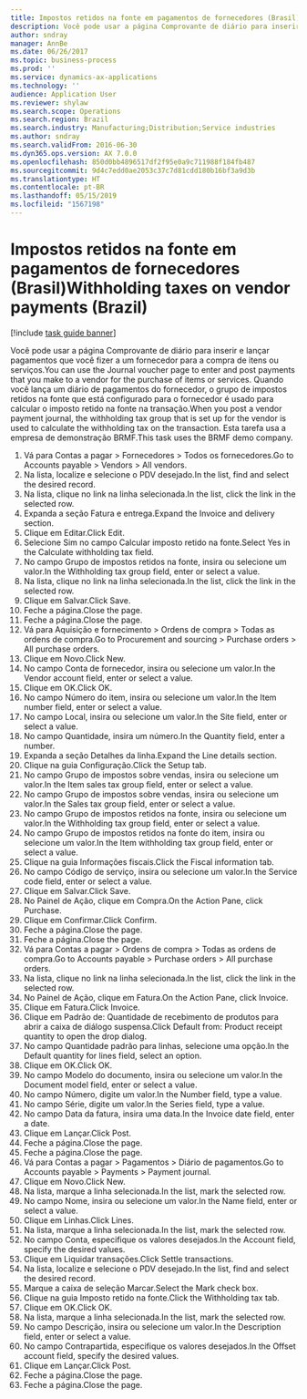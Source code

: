 ```yaml
---
title: Impostos retidos na fonte em pagamentos de fornecedores (Brasil)
description: Você pode usar a página Comprovante de diário para inserir e lançar pagamentos que você fizer a um fornecedor para a compra de itens ou serviços.
author: sndray
manager: AnnBe
ms.date: 06/26/2017
ms.topic: business-process
ms.prod: ''
ms.service: dynamics-ax-applications
ms.technology: ''
audience: Application User
ms.reviewer: shylaw
ms.search.scope: Operations
ms.search.region: Brazil
ms.search.industry: Manufacturing;Distribution;Service industries
ms.author: sndray
ms.search.validFrom: 2016-06-30
ms.dyn365.ops.version: AX 7.0.0
ms.openlocfilehash: 850d0bb4896517df2f95e0a9c711988f184fb487
ms.sourcegitcommit: 9d4c7edd0ae2053c37c7d81cdd180b16bf3a9d3b
ms.translationtype: HT
ms.contentlocale: pt-BR
ms.lasthandoff: 05/15/2019
ms.locfileid: "1567198"
---
```

# <a name="withholding-taxes-on-vendor-payments-brazil"></a><span data-ttu-id="d284e-103">Impostos retidos na fonte em pagamentos de fornecedores (Brasil)</span><span class="sxs-lookup"><span data-stu-id="d284e-103">Withholding taxes on vendor payments (Brazil)</span></span>

[!include [task guide banner](../../includes/task-guide-banner.md)]

<span data-ttu-id="d284e-104">Você pode usar a página Comprovante de diário para inserir e lançar pagamentos que você fizer a um fornecedor para a compra de itens ou serviços.</span><span class="sxs-lookup"><span data-stu-id="d284e-104">You can use the Journal voucher page to enter and post payments that you make to a vendor for the purchase of items or services.</span></span> <span data-ttu-id="d284e-105">Quando você lança um diário de pagamentos do fornecedor, o grupo de impostos retidos na fonte que está configurado para o fornecedor é usado para calcular o imposto retido na fonte na transação.</span><span class="sxs-lookup"><span data-stu-id="d284e-105">When you post a vendor payment journal, the withholding tax group that is set up for the vendor is used to calculate the withholding tax on the transaction.</span></span> <span data-ttu-id="d284e-106">Esta tarefa usa a empresa de demonstração BRMF.</span><span class="sxs-lookup"><span data-stu-id="d284e-106">This task uses the BRMF demo company.</span></span>

1. <span data-ttu-id="d284e-107">Vá para Contas a pagar > Fornecedores > Todos os fornecedores.</span><span class="sxs-lookup"><span data-stu-id="d284e-107">Go to Accounts payable > Vendors > All vendors.</span></span>
2. <span data-ttu-id="d284e-108">Na lista, localize e selecione o PDV desejado.</span><span class="sxs-lookup"><span data-stu-id="d284e-108">In the list, find and select the desired record.</span></span>
3. <span data-ttu-id="d284e-109">Na lista, clique no link na linha selecionada.</span><span class="sxs-lookup"><span data-stu-id="d284e-109">In the list, click the link in the selected row.</span></span>
4. <span data-ttu-id="d284e-110">Expanda a seção Fatura e entrega.</span><span class="sxs-lookup"><span data-stu-id="d284e-110">Expand the Invoice and delivery section.</span></span>
5. <span data-ttu-id="d284e-111">Clique em Editar.</span><span class="sxs-lookup"><span data-stu-id="d284e-111">Click Edit.</span></span>
6. <span data-ttu-id="d284e-112">Selecione Sim no campo Calcular imposto retido na fonte.</span><span class="sxs-lookup"><span data-stu-id="d284e-112">Select Yes in the Calculate withholding tax field.</span></span>
7. <span data-ttu-id="d284e-113">No campo Grupo de impostos retidos na fonte, insira ou selecione um valor.</span><span class="sxs-lookup"><span data-stu-id="d284e-113">In the Withholding tax group field, enter or select a value.</span></span>
8. <span data-ttu-id="d284e-114">Na lista, clique no link na linha selecionada.</span><span class="sxs-lookup"><span data-stu-id="d284e-114">In the list, click the link in the selected row.</span></span>
9. <span data-ttu-id="d284e-115">Clique em Salvar.</span><span class="sxs-lookup"><span data-stu-id="d284e-115">Click Save.</span></span>
10. <span data-ttu-id="d284e-116">Feche a página.</span><span class="sxs-lookup"><span data-stu-id="d284e-116">Close the page.</span></span>
11. <span data-ttu-id="d284e-117">Feche a página.</span><span class="sxs-lookup"><span data-stu-id="d284e-117">Close the page.</span></span>
12. <span data-ttu-id="d284e-118">Vá para Aquisição e fornecimento > Ordens de compra > Todas as ordens de compra.</span><span class="sxs-lookup"><span data-stu-id="d284e-118">Go to Procurement and sourcing > Purchase orders > All purchase orders.</span></span>
13. <span data-ttu-id="d284e-119">Clique em Novo.</span><span class="sxs-lookup"><span data-stu-id="d284e-119">Click New.</span></span>
14. <span data-ttu-id="d284e-120">No campo Conta de fornecedor, insira ou selecione um valor.</span><span class="sxs-lookup"><span data-stu-id="d284e-120">In the Vendor account field, enter or select a value.</span></span>
15. <span data-ttu-id="d284e-121">Clique em OK.</span><span class="sxs-lookup"><span data-stu-id="d284e-121">Click OK.</span></span>
16. <span data-ttu-id="d284e-122">No campo Número do item, insira ou selecione um valor.</span><span class="sxs-lookup"><span data-stu-id="d284e-122">In the Item number field, enter or select a value.</span></span>
17. <span data-ttu-id="d284e-123">No campo Local, insira ou selecione um valor.</span><span class="sxs-lookup"><span data-stu-id="d284e-123">In the Site field, enter or select a value.</span></span>
18. <span data-ttu-id="d284e-124">No campo Quantidade, insira um número.</span><span class="sxs-lookup"><span data-stu-id="d284e-124">In the Quantity field, enter a number.</span></span>
19. <span data-ttu-id="d284e-125">Expanda a seção Detalhes da linha.</span><span class="sxs-lookup"><span data-stu-id="d284e-125">Expand the Line details section.</span></span>
20. <span data-ttu-id="d284e-126">Clique na guia Configuração.</span><span class="sxs-lookup"><span data-stu-id="d284e-126">Click the Setup tab.</span></span>
21. <span data-ttu-id="d284e-127">No campo Grupo de impostos sobre vendas, insira ou selecione um valor.</span><span class="sxs-lookup"><span data-stu-id="d284e-127">In the Item sales tax group field, enter or select a value.</span></span>
22. <span data-ttu-id="d284e-128">No campo Grupo de impostos sobre vendas, insira ou selecione um valor.</span><span class="sxs-lookup"><span data-stu-id="d284e-128">In the Sales tax group field, enter or select a value.</span></span>
23. <span data-ttu-id="d284e-129">No campo Grupo de impostos retidos na fonte, insira ou selecione um valor.</span><span class="sxs-lookup"><span data-stu-id="d284e-129">In the Withholding tax group field, enter or select a value.</span></span>
24. <span data-ttu-id="d284e-130">No campo Grupo de impostos retidos na fonte do item, insira ou selecione um valor.</span><span class="sxs-lookup"><span data-stu-id="d284e-130">In the Item withholding tax group field, enter or select a value.</span></span>
25. <span data-ttu-id="d284e-131">Clique na guia Informações fiscais.</span><span class="sxs-lookup"><span data-stu-id="d284e-131">Click the Fiscal information tab.</span></span>
26. <span data-ttu-id="d284e-132">No campo Código de serviço, insira ou selecione um valor.</span><span class="sxs-lookup"><span data-stu-id="d284e-132">In the Service code field, enter or select a value.</span></span>
27. <span data-ttu-id="d284e-133">Clique em Salvar.</span><span class="sxs-lookup"><span data-stu-id="d284e-133">Click Save.</span></span>
28. <span data-ttu-id="d284e-134">No Painel de Ação, clique em Compra.</span><span class="sxs-lookup"><span data-stu-id="d284e-134">On the Action Pane, click Purchase.</span></span>
29. <span data-ttu-id="d284e-135">Clique em Confirmar.</span><span class="sxs-lookup"><span data-stu-id="d284e-135">Click Confirm.</span></span>
30. <span data-ttu-id="d284e-136">Feche a página.</span><span class="sxs-lookup"><span data-stu-id="d284e-136">Close the page.</span></span>
31. <span data-ttu-id="d284e-137">Feche a página.</span><span class="sxs-lookup"><span data-stu-id="d284e-137">Close the page.</span></span>
32. <span data-ttu-id="d284e-138">Vá para Contas a pagar > Ordens de compra > Todas as ordens de compra.</span><span class="sxs-lookup"><span data-stu-id="d284e-138">Go to Accounts payable > Purchase orders > All purchase orders.</span></span>
33. <span data-ttu-id="d284e-139">Na lista, clique no link na linha selecionada.</span><span class="sxs-lookup"><span data-stu-id="d284e-139">In the list, click the link in the selected row.</span></span>
34. <span data-ttu-id="d284e-140">No Painel de Ação, clique em Fatura.</span><span class="sxs-lookup"><span data-stu-id="d284e-140">On the Action Pane, click Invoice.</span></span>
35. <span data-ttu-id="d284e-141">Clique em Fatura.</span><span class="sxs-lookup"><span data-stu-id="d284e-141">Click Invoice.</span></span>
36. <span data-ttu-id="d284e-142">Clique em Padrão de: Quantidade de recebimento de produtos para abrir a caixa de diálogo suspensa.</span><span class="sxs-lookup"><span data-stu-id="d284e-142">Click Default from: Product receipt quantity to open the drop dialog.</span></span>
37. <span data-ttu-id="d284e-143">No campo Quantidade padrão para linhas, selecione uma opção.</span><span class="sxs-lookup"><span data-stu-id="d284e-143">In the Default quantity for lines field, select an option.</span></span>
38. <span data-ttu-id="d284e-144">Clique em OK.</span><span class="sxs-lookup"><span data-stu-id="d284e-144">Click OK.</span></span>
39. <span data-ttu-id="d284e-145">No campo Modelo do documento, insira ou selecione um valor.</span><span class="sxs-lookup"><span data-stu-id="d284e-145">In the Document model field, enter or select a value.</span></span>
40. <span data-ttu-id="d284e-146">No campo Número, digite um valor.</span><span class="sxs-lookup"><span data-stu-id="d284e-146">In the Number field, type a value.</span></span>
41. <span data-ttu-id="d284e-147">No campo Série, digite um valor.</span><span class="sxs-lookup"><span data-stu-id="d284e-147">In the Series field, type a value.</span></span>
42. <span data-ttu-id="d284e-148">No campo Data da fatura, insira uma data.</span><span class="sxs-lookup"><span data-stu-id="d284e-148">In the Invoice date field, enter a date.</span></span>
43. <span data-ttu-id="d284e-149">Clique em Lançar.</span><span class="sxs-lookup"><span data-stu-id="d284e-149">Click Post.</span></span>
44. <span data-ttu-id="d284e-150">Feche a página.</span><span class="sxs-lookup"><span data-stu-id="d284e-150">Close the page.</span></span>
45. <span data-ttu-id="d284e-151">Feche a página.</span><span class="sxs-lookup"><span data-stu-id="d284e-151">Close the page.</span></span>
46. <span data-ttu-id="d284e-152">Vá para Contas a pagar > Pagamentos > Diário de pagamentos.</span><span class="sxs-lookup"><span data-stu-id="d284e-152">Go to Accounts payable > Payments > Payment journal.</span></span>
47. <span data-ttu-id="d284e-153">Clique em Novo.</span><span class="sxs-lookup"><span data-stu-id="d284e-153">Click New.</span></span>
48. <span data-ttu-id="d284e-154">Na lista, marque a linha selecionada.</span><span class="sxs-lookup"><span data-stu-id="d284e-154">In the list, mark the selected row.</span></span>
49. <span data-ttu-id="d284e-155">No campo Nome, insira ou selecione um valor.</span><span class="sxs-lookup"><span data-stu-id="d284e-155">In the Name field, enter or select a value.</span></span>
50. <span data-ttu-id="d284e-156">Clique em Linhas.</span><span class="sxs-lookup"><span data-stu-id="d284e-156">Click Lines.</span></span>
51. <span data-ttu-id="d284e-157">Na lista, marque a linha selecionada.</span><span class="sxs-lookup"><span data-stu-id="d284e-157">In the list, mark the selected row.</span></span>
52. <span data-ttu-id="d284e-158">No campo Conta, especifique os valores desejados.</span><span class="sxs-lookup"><span data-stu-id="d284e-158">In the Account field, specify the desired values.</span></span>
53. <span data-ttu-id="d284e-159">Clique em Liquidar transações.</span><span class="sxs-lookup"><span data-stu-id="d284e-159">Click Settle transactions.</span></span>
54. <span data-ttu-id="d284e-160">Na lista, localize e selecione o PDV desejado.</span><span class="sxs-lookup"><span data-stu-id="d284e-160">In the list, find and select the desired record.</span></span>
55. <span data-ttu-id="d284e-161">Marque a caixa de seleção Marcar.</span><span class="sxs-lookup"><span data-stu-id="d284e-161">Select the Mark check box.</span></span>
56. <span data-ttu-id="d284e-162">Clique na guia Imposto retido na fonte.</span><span class="sxs-lookup"><span data-stu-id="d284e-162">Click the Withholding tax tab.</span></span>
57. <span data-ttu-id="d284e-163">Clique em OK.</span><span class="sxs-lookup"><span data-stu-id="d284e-163">Click OK.</span></span>
58. <span data-ttu-id="d284e-164">Na lista, marque a linha selecionada.</span><span class="sxs-lookup"><span data-stu-id="d284e-164">In the list, mark the selected row.</span></span>
59. <span data-ttu-id="d284e-165">No campo Descrição, insira ou selecione um valor.</span><span class="sxs-lookup"><span data-stu-id="d284e-165">In the Description field, enter or select a value.</span></span>
60. <span data-ttu-id="d284e-166">No campo Contrapartida, especifique os valores desejados.</span><span class="sxs-lookup"><span data-stu-id="d284e-166">In the Offset account field, specify the desired values.</span></span>
61. <span data-ttu-id="d284e-167">Clique em Lançar.</span><span class="sxs-lookup"><span data-stu-id="d284e-167">Click Post.</span></span>
62. <span data-ttu-id="d284e-168">Feche a página.</span><span class="sxs-lookup"><span data-stu-id="d284e-168">Close the page.</span></span>
63. <span data-ttu-id="d284e-169">Feche a página.</span><span class="sxs-lookup"><span data-stu-id="d284e-169">Close the page.</span></span>

